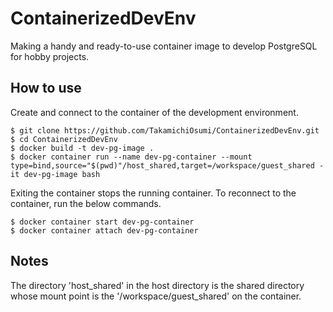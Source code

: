 # ContainerizedDevEnv

Making a handy and ready-to-use container image to develop PostgreSQL for hobby projects.

## How to use

Create and connect to the container of the development environment.

```console
$ git clone https://github.com/TakamichiOsumi/ContainerizedDevEnv.git
$ cd ContainerizedDevEnv
$ docker build -t dev-pg-image .
$ docker container run --name dev-pg-container --mount type=bind,source="$(pwd)"/host_shared,target=/workspace/guest_shared -it dev-pg-image bash
```

Exiting the container stops the running container. To reconnect to the container, run the below commands.
```console
$ docker container start dev-pg-container
$ docker container attach dev-pg-container
```

## Notes

The directory 'host_shared' in the host directory is the shared directory whose mount point is the '/workspace/guest_shared' on the container.
